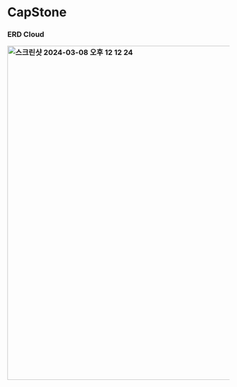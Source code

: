 # CapStone

<div>
  <h3>ERD Cloud</p>
  <img width="757" alt="스크린샷 2024-03-08 오후 12 12 24" src="https://github.com/js3617/CapStone/assets/118441496/4bcfa547-0c21-4c2a-bcdb-a0843759ab9b">
</div>

